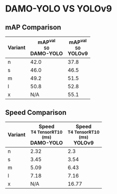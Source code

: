 ---
---

# DAMO-YOLO VS YOLOv9

## mAP Comparison

| **Variant** | <center><span style='width: 400px;'>**mAP<sup>val<br>50**<br>**DAMO-YOLO**</span></center> | <center><span style='width: 400px;'>**mAP<sup>val<br>50**<br>**YOLOv9**</span></center> |
| ----------- | ------------------------------------------------------------------------------------------ | --------------------------------------------------------------------------------------- |
| n           | 42.0                                                                                       | 37.8                                                                                    |
| s           | 46.0                                                                                       | 46.5                                                                                    |
| m           | 49.2                                                                                       | 51.5                                                                                    |
| l           | 50.8                                                                                       | 52.8                                                                                    |
| x           | N/A                                                                                        | 55.1                                                                                    |

## Speed Comparison

| **Variant** | <center><span style='width: 200px;'>**Speed**<br><sup>T4 TensorRT10<br>(ms)</sup><br>**DAMO-YOLO**</span></center> | <center><span style='width: 200px;'>**Speed**<br><sup>T4 TensorRT10<br>(ms)</sup><br>**YOLOv9**</span></center> |
| ----------- | ------------------------------------------------------------------------------------------------------------------ | --------------------------------------------------------------------------------------------------------------- |
| n           | 2.32                                                                                                               | 2.3                                                                                                             |
| s           | 3.45                                                                                                               | 3.54                                                                                                            |
| m           | 5.09                                                                                                               | 6.43                                                                                                            |
| l           | 7.18                                                                                                               | 7.16                                                                                                            |
| x           | N/A                                                                                                                | 16.77                                                                                                           |

